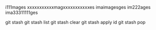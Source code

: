 i111mages
xxxxxxxxxxxmagxxxxxxxxxxxes
imaimagesges
im222ages
ima33311111ges




git stash 
git stash list
git stash clear
git stash apply id 
git stash pop
